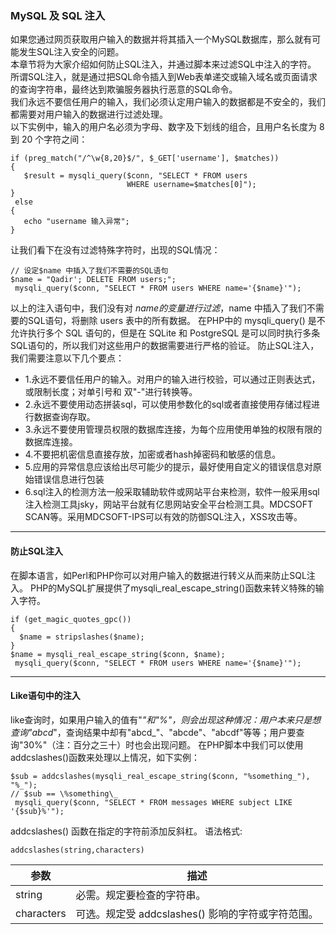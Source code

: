 ### MySQL 及 SQL 注入
如果您通过网页获取用户输入的数据并将其插入一个MySQL数据库，那么就有可能发生SQL注入安全的问题。  
本章节将为大家介绍如何防止SQL注入，并通过脚本来过滤SQL中注入的字符。  
所谓SQL注入，就是通过把SQL命令插入到Web表单递交或输入域名或页面请求的查询字符串，最终达到欺骗服务器执行恶意的SQL命令。  
我们永远不要信任用户的输入，我们必须认定用户输入的数据都是不安全的，我们都需要对用户输入的数据进行过滤处理。  
以下实例中，输入的用户名必须为字母、数字及下划线的组合，且用户名长度为 8 到 20 个字符之间：
```other
if (preg_match("/^\w{8,20}$/", $_GET['username'], $matches))
{
   $result = mysqli_query($conn, "SELECT * FROM users 
                          WHERE username=$matches[0]");
}
 else 
{
   echo "username 输入异常";
}
```
让我们看下在没有过滤特殊字符时，出现的SQL情况：
```other
// 设定$name 中插入了我们不需要的SQL语句
$name = "Qadir'; DELETE FROM users;";
 mysqli_query($conn, "SELECT * FROM users WHERE name='{$name}'");
```
以上的注入语句中，我们没有对 $name 的变量进行过滤，$name 中插入了我们不需要的SQL语句，将删除 users 表中的所有数据。
在PHP中的 mysqli_query() 是不允许执行多个 SQL 语句的，但是在 SQLite 和 PostgreSQL 是可以同时执行多条SQL语句的，所以我们对这些用户的数据需要进行严格的验证。
防止SQL注入，我们需要注意以下几个要点：
*  1.永远不要信任用户的输入。对用户的输入进行校验，可以通过正则表达式，或限制长度；对单引号和 双"-"进行转换等。
*  2.永远不要使用动态拼装sql，可以使用参数化的sql或者直接使用存储过程进行数据查询存取。
*  3.永远不要使用管理员权限的数据库连接，为每个应用使用单独的权限有限的数据库连接。
*  4.不要把机密信息直接存放，加密或者hash掉密码和敏感的信息。
*  5.应用的异常信息应该给出尽可能少的提示，最好使用自定义的错误信息对原始错误信息进行包装
*  6.sql注入的检测方法一般采取辅助软件或网站平台来检测，软件一般采用sql注入检测工具jsky，网站平台就有亿思网站安全平台检测工具。MDCSOFT SCAN等。采用MDCSOFT-IPS可以有效的防御SQL注入，XSS攻击等。

---

#### 防止SQL注入
在脚本语言，如Perl和PHP你可以对用户输入的数据进行转义从而来防止SQL注入。
PHP的MySQL扩展提供了mysqli_real_escape_string()函数来转义特殊的输入字符。
```other
if (get_magic_quotes_gpc()) 
{
  $name = stripslashes($name);
}
$name = mysqli_real_escape_string($conn, $name);
 mysqli_query($conn, "SELECT * FROM users WHERE name='{$name}'");
```

---

#### Like语句中的注入
like查询时，如果用户输入的值有"_"和"%"，则会出现这种情况：用户本来只是想查询"abcd_"，查询结果中却有"abcd_"、"abcde"、"abcdf"等等；用户要查询"30%"（注：百分之三十）时也会出现问题。
在PHP脚本中我们可以使用addcslashes()函数来处理以上情况，如下实例：
``` other
$sub = addcslashes(mysqli_real_escape_string($conn, "%something_"), "%_");
// $sub == \%something\_
 mysqli_query($conn, "SELECT * FROM messages WHERE subject LIKE '{$sub}%'");
```
addcslashes() 函数在指定的字符前添加反斜杠。
语法格式:
```other
addcslashes(string,characters)
```

|参数|描述|
|-|-|
|string|必需。规定要检查的字符串。|
|characters|可选。规定受 addcslashes() 影响的字符或字符范围。|